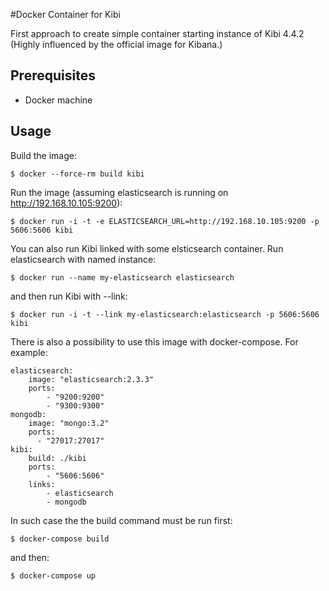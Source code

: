 #Docker Container for Kibi

First approach to create simple container starting instance of Kibi 4.4.2 
(Highly influenced by the official image for Kibana.)

## Prerequisites

- Docker machine

## Usage

Build the image:

```
$ docker --force-rm build kibi
```

Run the image (assuming elasticsearch is running on http://192.168.10.105:9200):

```
$ docker run -i -t -e ELASTICSEARCH_URL=http://192.168.10.105:9200 -p 5606:5606 kibi
```

You can also run Kibi linked with some elsticsearch container.
Run elasticsearch with named instance:

```
$ docker run --name my-elasticsearch elasticsearch
```

and then run Kibi with --link:

```
$ docker run -i -t --link my-elasticsearch:elasticsearch -p 5606:5606 kibi
```

There is also a possibility to use this image with docker-compose.
For example:

```
elasticsearch:
    image: "elasticsearch:2.3.3"
    ports:
        - "9200:9200"
        - "9300:9300"
mongodb:
    image: "mongo:3.2"
    ports:
      - "27017:27017"
kibi:
    build: ./kibi
    ports:
        - "5606:5606"
    links:
        - elasticsearch
        - mongodb
```

In such case the the build command must be run first:

```
$ docker-compose build
```

and then:

```
$ docker-compose up
```
